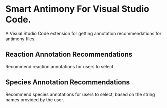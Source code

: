 # Smart Antimony For Visual Studio Code.

A Visual Studio Code extension for getting annotation recommendations for antimony files.

## Reaction Annotation Recommendations
Recommend reaction annotations for users to select.

## Species Annotation Recommendations
Recommend species annotations for users to select, based on the string names provided by the user.